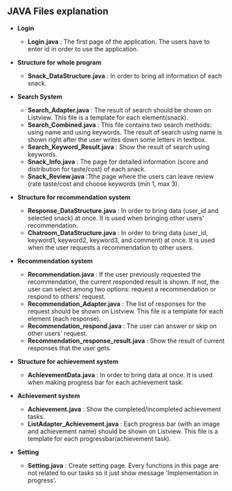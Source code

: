 <h2>JAVA Files explanation</h2>

- <b>Login</b>
  - <b>Login.java</b> : The first page of the application. The users have to enter id in order to use the application.

- <b>Structure for whole program</b>
  - <b>Snack_DataStructure.java</b> : In order to bring all information of each snack.

- <b>Search System</b>
  - <b>Search_Adapter.java</b> : The result of search should be shown on Listview. This file is a template for each element(snack).
  - <b>Search_Combined.java</b> : This file contains two search methods: using name and using keywords. The result of search using name is shown right after the user writes down some letters in textbox.
  - <b>Search_Keyword_Result.java</b> : Show the result of search using keywords. 
  - <b>Snack_Info.java</b> : The page for detailed information (score and distribution for taste/cost) of each snack.
  - <b>Snack_Review.java</b> :Tthe page where the users can leave review (rate taste/cost and choose keywords (min 1, max 3).

- <b>Structure for recommendation system</b>
  - <b>Response_DataStructure.java</b> : In order to bring data (user_id and selected snack) at once. It is used when bringing other users' recommendation.
  - <b>Chatroom_DataStructure.java</b> : In order to bring data (user_id, keyword1, keyword2, keyword3, and comment) at once. It is used when the user requests a recommendation to other users.

- <b>Recommendation system</b>
  - <b>Recommendation.java</b> : If the user previously requested the recommendation, the current responded result is shown. If not, the user can select among two options: request a recommendation or respond to others' request.
  - <b>Recommendation_Adapter.java</b> : The list of responses for the request should be shown on Listview. This file is a template for each element (each response).
  - <b>Recommendation_respond.java</b> : The user can answer or skip on other users' request.
  - <b>Recommendation_response_result.java</b> : Show the result of current responses that the user gets.

- <b>Structure for achievement system</b>
  - <b>AchievementData.java</b> : In order to bring data at once. It is used when making progress bar for each achievement task.

- <b>Achievement system</b>
  - <b>Achievement.java</b> : Show the completed/incompleted achievement tasks.
  - <b>ListAdapter_Achievement.java</b> : Each progress bar (with an image and achievement name) should be shown on Listview. This file is a template for each progressbar(achievement task).

- <b>Setting</b>
  - <b>Setting.java</b> : Create setting page. Every functions in this page are not related to our tasks so it just show message 'Implementation in progress'.

